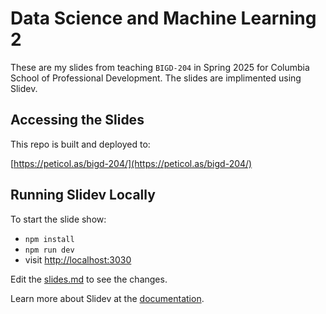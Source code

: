# Data Science and Machine Learning 2

These are my slides from teaching `BIGD-204` in Spring 2025 for Columbia School of Professional Development. The slides are implimented using Slidev.

## Accessing the Slides

This repo is built and deployed to:

[https://peticol.as/bigd-204/](https://peticol.as/bigd-204/)

## Running Slidev Locally

To start the slide show:

- `npm install`
- `npm run dev`
- visit <http://localhost:3030>

Edit the [slides.md](./slides.md) to see the changes.

Learn more about Slidev at the [documentation](https://sli.dev/).
